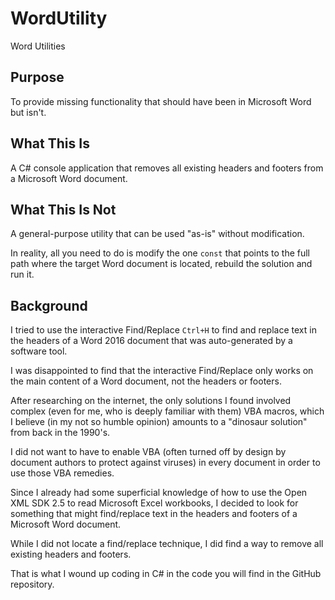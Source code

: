 # WordUtility
Word Utilities
## Purpose
To provide missing functionality that should have been in Microsoft Word but isn't.
## What This Is
A C# console application that removes all existing headers and footers from a Microsoft Word document.
## What This Is Not
A general-purpose utility that can be used "as-is" without modification.

In reality, all you need to do is modify the one ```const``` that points to the full path where the target Word document is located, rebuild the solution and run it.
## Background
I tried to use the interactive Find/Replace ```Ctrl+H``` to find and replace text in the headers of a Word 2016 document that was auto-generated by a software tool.

I was disappointed to find that the interactive Find/Replace only works on the main content of a Word document, not the headers or footers.

After researching on the internet, the only solutions I found involved complex (even for me, who is deeply familiar with them) VBA macros, which I believe (in my not so humble opinion) amounts to a "dinosaur solution" from back in the 1990's.

I did not want to have to enable VBA (often turned off by design by document authors to protect against  viruses) in every document in order to use those VBA remedies.

Since I already had some superficial knowledge of how to use the Open XML SDK 2.5 to read Microsoft Excel workbooks, I decided to look for something that might find/replace text in the headers and footers of a Microsoft Word document.

While I did not locate a find/replace technique, I did find a way to remove all existing headers and footers.

That is what I wound up coding in C# in the code you will find in the GitHub repository.
